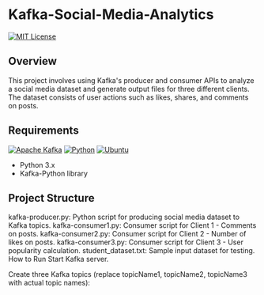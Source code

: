 # Kafka-Social-Media-Analytics
[![MIT License][license-shield]][license-url]
## Overview
This project involves using Kafka's producer and consumer APIs to analyze a social media dataset and generate output files for three different clients. The dataset consists of user actions such as likes, shares, and comments on posts.

## Requirements
[![Apache Kafka][Apache Kafka.js]][kafka-url]
[![Python][Python.js]][Python-url]
[![Ubuntu][Ubuntu.js]][Ubuntu-url]
* Python 3.x
* Kafka-Python library

## Project Structure
kafka-producer.py: Python script for producing social media dataset to Kafka topics.
kafka-consumer1.py: Consumer script for Client 1 - Comments on posts.
kafka-consumer2.py: Consumer script for Client 2 - Number of likes on posts.
kafka-consumer3.py: Consumer script for Client 3 - User popularity calculation.
student_dataset.txt: Sample input dataset for testing.
How to Run
Start Kafka server.

Create three Kafka topics (replace topicName1, topicName2, topicName3 with actual topic names):


[Apache Kafka.js]: https://img.shields.io/badge/Apache%20Kafka-000?style=for-the-badge&logo=apachekafka
[kafka-url]: https://kafka.apache.org/
[license-shield]: https://img.shields.io/github/license/othneildrew/Best-README-Template.svg?style=for-the-badge
[license-url]: https://github.com/pranav-ambig/YADLTS/blob/main/MIT-LICENSE.txt
[Python.js]: https://img.shields.io/badge/Python-3776AB?style=for-the-badge&logo=python&logoColor=white
[Python-url]: https://www.python.org
[Ubuntu.js]: https://img.shields.io/badge/Ubuntu-E95420?style=for-the-badge&logo=ubuntu&logoColor=white
[Ubuntu-url]: https://ubuntu.com/
